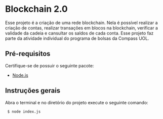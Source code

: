 # Blockchain 2.0
Esse projeto é a criação de uma rede blockchain. Nela é possível realizar a criação de contas, realizar transações em blocos na blockchain, verificar a validade da cadeia e cansultar os saldos de cada conta. Esse projeto faz parte da atividade individual do programa de bolsas da Compass UOL. 

## Pré-requisitos
Certifique-se de possuir o seguinte pacote:

- [Node.js](https://nodejs.org/en/download/package-manager)

## Instruções gerais
Abra o terminal e no diretório do projeto execute o seguinte comando:

```
 $ node index.js
```
